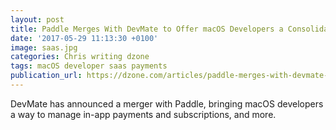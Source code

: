 ```yaml
---
layout: post
title: Paddle Merges With DevMate to Offer macOS Developers a Consolidated Distribution Solution
date: '2017-05-29 11:13:30 +0100'
image: saas.jpg
categories: Chris writing dzone
tags: macOS developer saas payments
publication_url: https://dzone.com/articles/paddle-merges-with-devmate-offering-macos-develope
---
```


DevMate has announced a merger with Paddle, bringing macOS developers a way to manage in-app payments and subscriptions, and more.
